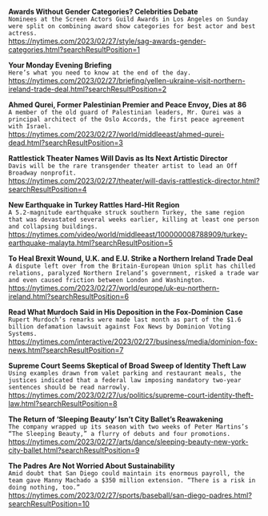 **Awards Without Gender Categories? Celebrities Debate**\
`Nominees at the Screen Actors Guild Awards in Los Angeles on Sunday were split on combining award show categories for best actor and best actress.`\
https://nytimes.com/2023/02/27/style/sag-awards-gender-categories.html?searchResultPosition=1

**Your Monday Evening Briefing**\
`Here’s what you need to know at the end of the day.`\
https://nytimes.com/2023/02/27/briefing/yellen-ukraine-visit-northern-ireland-trade-deal.html?searchResultPosition=2

**Ahmed Qurei, Former Palestinian Premier and Peace Envoy, Dies at 86**\
`A member of the old guard of Palestinian leaders, Mr. Qurei was a principal architect of the Oslo Accords, the first peace agreement with Israel.`\
https://nytimes.com/2023/02/27/world/middleeast/ahmed-qurei-dead.html?searchResultPosition=3

**Rattlestick Theater Names Will Davis as Its Next Artistic Director**\
`Davis will be the rare transgender theater artist to lead an Off Broadway nonprofit.`\
https://nytimes.com/2023/02/27/theater/will-davis-rattlestick-director.html?searchResultPosition=4

**New Earthquake in Turkey Rattles Hard-Hit Region**\
`A 5.2-magnitude earthquake struck southern Turkey, the same region that was devastated several weeks earlier, killing at least one person and collapsing buildings.`\
https://nytimes.com/video/world/middleeast/100000008788909/turkey-earthquake-malayta.html?searchResultPosition=5

**To Heal Brexit Wound, U.K. and E.U. Strike a Northern Ireland Trade Deal**\
`A dispute left over from the Britain-European Union split has chilled relations, paralyzed Northern Ireland’s government, risked a trade war and even caused friction between London and Washington.`\
https://nytimes.com/2023/02/27/world/europe/uk-eu-northern-ireland.html?searchResultPosition=6

**Read What Murdoch Said in His Deposition in the Fox-Dominion Case**\
`Rupert Murdoch’s remarks were made last month as part of the $1.6 billion defamation lawsuit against Fox News by Dominion Voting Systems.`\
https://nytimes.com/interactive/2023/02/27/business/media/dominion-fox-news.html?searchResultPosition=7

**Supreme Court Seems Skeptical of Broad Sweep of Identity Theft Law**\
`Using examples drawn from valet parking and restaurant meals, the justices indicated that a federal law imposing mandatory two-year sentences should be read narrowly.`\
https://nytimes.com/2023/02/27/us/politics/supreme-court-identity-theft-law.html?searchResultPosition=8

**The Return of ‘Sleeping Beauty’ Isn’t City Ballet’s Reawakening**\
`The company wrapped up its season with two weeks of Peter Martins’s “The Sleeping Beauty,” a flurry of debuts and four promotions.`\
https://nytimes.com/2023/02/27/arts/dance/sleeping-beauty-new-york-city-ballet.html?searchResultPosition=9

**The Padres Are Not Worried About Sustainability**\
`Amid doubt that San Diego could maintain its enormous payroll, the team gave Manny Machado a $350 million extension. “There is a risk in doing nothing, too.”`\
https://nytimes.com/2023/02/27/sports/baseball/san-diego-padres.html?searchResultPosition=10

